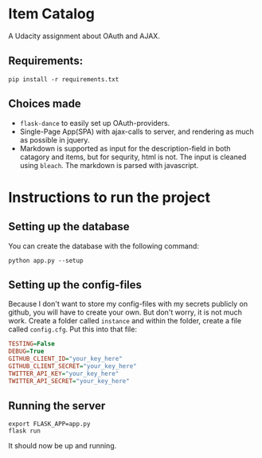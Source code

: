 # Item Catalog

A Udacity assignment about OAuth and AJAX.

## Requirements:

```Shell
pip install -r requirements.txt
```

## Choices made

- `flask-dance` to easily set up OAuth-providers.
- Single-Page App(SPA) with ajax-calls to server, and rendering as much as possible in jquery.
- Markdown is supported as input for the description-field in both catagory and items, but for sequrity, html is not. The input is cleaned using `bleach`. The markdown is parsed with javascript.

# Instructions to run the project
## Setting up the database

You can create the database with the following command:
```Shell
python app.py --setup
```

## Setting up the config-files

Because I don't want to store my config-files with my secrets publicly on github, you will have to create your own. But don't worry, it is not much work.
Create a folder called `instance` and within the folder, create a file called `config.cfg`. Put this into that file:

```INI
TESTING=False
DEBUG=True
GITHUB_CLIENT_ID="your_key_here"
GITHUB_CLIENT_SECRET="your_key_here"
TWITTER_API_KEY="your_key_here"
TWITTER_API_SECRET="your_key_here"
```

## Running the server

```Shell
export FLASK_APP=app.py
flask run
```

It should now be up and running.
